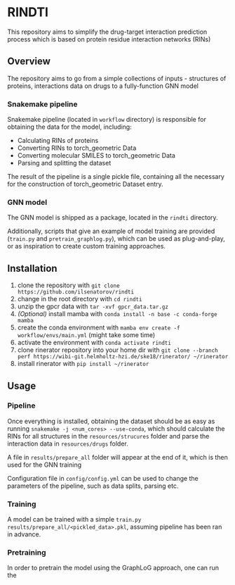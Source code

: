 # RINDTI

This repository aims to simplify the drug-target interaction prediction process which is based on protein residue interaction networks (RINs)


## Overview

The repository aims to go from a simple collections of inputs - structures of proteins, interactions data on drugs to a fully-function GNN model

### Snakemake pipeline

Snakemake pipeline (located in `workflow` directory) is responsible for obtaining the data for the model, including:

* Calculating RINs of proteins
* Converting RINs to torch_geometric Data
* Converting molecular SMILES to torch_geometric Data
* Parsing and splitting the dataset

The result of the pipeline is a single pickle file, containing all the necessary for the construction of torch_geometric Dataset entry.

### GNN model

The GNN model is shipped as a package, located in the `rindti` directory.

Additionally, scripts that give an example of model training are provided (`train.py` and `pretrain_graphlog.py`), which can be used as plug-and-play, or as inspiration to create custom training approaches.
## Installation

1. clone the repository with `git clone https://github.com/ilsenatorov/rindti`
1. change in the root directory with `cd rindti`
1. unzip the gpcr data with `tar -xvf gpcr_data.tar.gz`
1. *(Optional)* install mamba with `conda install -n base -c conda-forge mamba`
1. create the conda environment with `mamba env create -f workflow/envs/main.yml` (might take some time)
1. activate the environment with `conda activate rindti`
1. clone rinerator repository into your home dir with `git clone --branch perf https://wibi-git.helmholtz-hzi.de/ske18/rinerator/ ~/rinerator`
1. install rinerator with `pip install ~/rinerator`

## Usage

### Pipeline

Once everything is installed, obtaining the dataset should be as easy as running `snakemake -j <num_cores> --use-conda`, which should calculate the RINs for all structures in the `resources/strucures` folder and parse the interaction data in `resources/drugs` folder.

A file in `results/prepare_all` folder will appear at the end of it, which is then used for the GNN training

Configuration file in `config/config.yml` can be used to change the parameters of the pipeline, such as data splits, parsing etc.

### Training

A model can be trained with a simple `train.py results/prepare_all/<pickled_data>.pkl`, assuming pipeline has been ran in advance. 

### Pretraining

In order to pretrain the model using the GraphLoG approach, one can run the 

